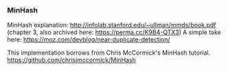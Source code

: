 ### MinHash
MinHash explanation: http://infolab.stanford.edu/~ullman/mmds/book.pdf (chapter 3, also archived here: https://perma.cc/K9B4-QTX3)
A simple take here: https://moz.com/devblog/near-duplicate-detection/

This implementation borrows from Chris McCormick's MinHash tutorial.
https://github.com/chrisjmccormick/MinHash
